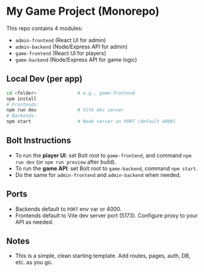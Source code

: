
# My Game Project (Monorepo)

This repo contains 4 modules:
- `admin-frontend` (React UI for admin)
- `admin-backend` (Node/Express API for admin)
- `game-frontend` (React UI for players)
- `game-backend` (Node/Express API for game logic)

## Local Dev (per app)
```bash
cd <folder>               # e.g., game-frontend
npm install
# Frontends:
npm run dev               # Vite dev server
# Backends:
npm start                 # Node server on PORT (default 4000)
```

## Bolt Instructions
- To run the **player UI**: set Bolt root to `game-frontend`, and command `npm run dev` (or `npm run preview` after build).
- To run the **game API**: set Bolt root to `game-backend`, command `npm start`.
- Do the same for `admin-frontend` and `admin-backend` when needed.

## Ports
- Backends default to `PORT` env var or 4000.
- Frontends default to Vite dev server port (5173). Configure proxy to your API as needed.

## Notes
- This is a simple, clean starting template. Add routes, pages, auth, DB, etc. as you go.
